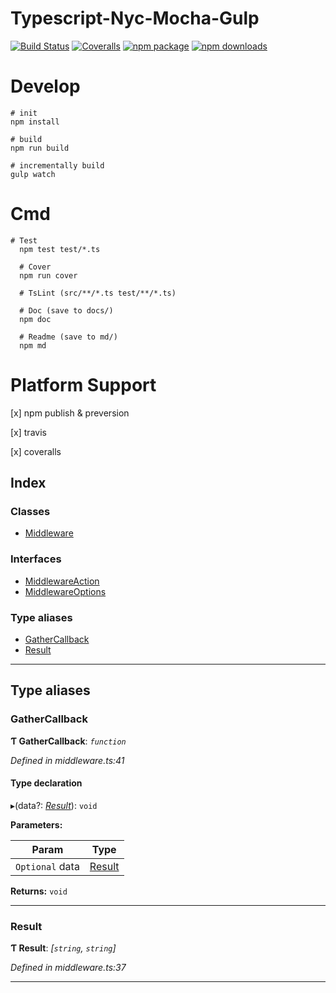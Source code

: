 
Typescript-Nyc-Mocha-Gulp
=========================

[![Build Status](https://travis-ci.org/qiansc/Typescript-Nyc-Mocha-Gulp.svg?branch=master)](https://travis-ci.org/node-dmr/dmr-middleware) [![Coveralls](https://img.shields.io/coveralls/qiansc/Typescript-Nyc-Mocha-Gulp.svg)](https://coveralls.io/github/node-dmr/dmr-middleware) [![npm package](https://img.shields.io/npm/v/typescript-nyc-mocha-gulp.svg)](https://www.npmjs.org/package/dmr-middleware) [![npm downloads](http://img.shields.io/npm/dm/typescript-nyc-mocha-gulp.svg)](https://www.npmjs.org/package/dmr-middleware)

Develop
=======

```
# init
npm install

# build
npm run build

# incrementally build
gulp watch
```

Cmd
===

```
# Test
  npm test test/*.ts

  # Cover
  npm run cover

  # TsLint (src/**/*.ts test/**/*.ts)

  # Doc (save to docs/)
  npm doc

  # Readme (save to md/)
  npm md
```

Platform Support
================

\[x\] npm publish & preversion

\[x\] travis

\[x\] coveralls

## Index

### Classes

* [Middleware](classes/middleware.md)

### Interfaces

* [MiddlewareAction](interfaces/middlewareaction.md)
* [MiddlewareOptions](interfaces/middlewareoptions.md)

### Type aliases

* [GatherCallback](#gathercallback)
* [Result](#result)

---

## Type aliases

<a id="gathercallback"></a>

###  GatherCallback

**Ƭ GatherCallback**: *`function`*

*Defined in middleware.ts:41*

#### Type declaration
▸(data?: *[Result](#result)*): `void`

**Parameters:**

| Param | Type |
| ------ | ------ |
| `Optional` data | [Result](#result) |

**Returns:** `void`

___
<a id="result"></a>

###  Result

**Ƭ Result**: *[`string`, `string`]*

*Defined in middleware.ts:37*

___


